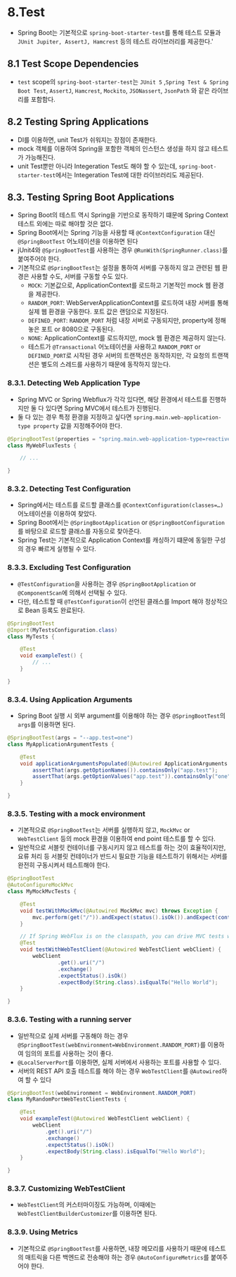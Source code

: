 # 8.Test

- Spring Boot는 기본적으로 `spring-boot-starter-test`를 통해 테스트 모듈과 `JUnit Jupiter, AssertJ, Hamcrest` 등의 테스트 라이브러리를 제공한다.'

## 8.1 Test Scope Dependencies

- `test` scope의 `spring-boot-starter-test`는 `JUnit 5` ,`Spring Test & Spring Boot Test`, `AssertJ`, `Hamcrest`, `Mockito`, `JSONassert`, `JsonPath` 와 같은 라이브리를 포함함다.

## 8.2 Testing Spring Applications

- DI를 이용하면, unit Test가 쉬워지는 장점이 존재한다.
- mock 객체를 이용하여 Spring을 포함한 객체의 인스턴스 생성을 하지 않고 테스트가 가능해진다.
- unit Test뿐만 아니라 Integeration Test도 해야 할 수 있는데, `spring-boot-starter-test`에서는 Integeration Test에 대한 라이브러리도 제공된다.

## 8.3. Testing Spring Boot Applications

- Spring Boot의 테스트 역시 Spring을 기반으로 동작하기 떄문에 Spring Context 테스트 외에는 따로 해야할 것은 없다.
- Spring Boot에서는 Spring 기능을 사용할 때 `@ContextConfiguration` 대신 `@SpringBootTest` 어노테이션을 이용하면 된다
- jUnit4와 `@SpringBootTest`를 사용하는 경우 `@RunWith(SpringRunner.class)`를 붙여주어야 한다.
- 기본적으로 `@SpringBootTest`는 설정을 통하여 서버를 구동하지 않고 관련된 웹 환경은 사용할 수도, 서버를 구동할 수도 있다.
  - `MOCK`: 기본값으로, ApplicationContext를 로드하고 기본적인 mock 웹 환경을 제공한다.
  - `RANDOM_PORT`: WebServerApplicationContext를 로드하여 내장 서버를 통해 실제 웹 환경을 구동한다. 포트 값은 랜덤으로 지정된다.
  - `DEFINED_PORT`: `RANDOM_PORT` 처럼 내장 서버로 구동되지만, property에 정해 놓은 포트 or 8080으로 구동된다.
  - `NONE`: ApplicationContext를 로드하지만, mock 웹 환경은 제공하지 않는다.
  - 테스트가 `@Transactional` 어노테이션을 사용하고 `RANDOM_PORT` or `DEFINED_PORT`로 시작된 경우 서버의 트랜잭션은 동작하지만, 각 요청의 트랜잭션은 별도의 스레드를 사용하기 때문에 동작하지 않는다.

### 8.3.1. Detecting Web Application Type

- Spring MVC or Spring Webflux가 각각 있다면, 해당 환경에서 테스트를 진행하지만 둘 다 있다면 Spring MVC에서 테스트가 진행된다.
- 둘 다 있는 경우 특정 환경을 지정하고 싶다면 `spring.main.web-application-type property` 값을 지정해주어야 한다.

```java
@SpringBootTest(properties = "spring.main.web-application-type=reactive")
class MyWebFluxTests {

    // ...

}
```

### 8.3.2. Detecting Test Configuration

- Spring에서는 테스트를 로드할 클래스를 `@ContextConfiguration(classes=…​)` 어노테이션을 이용하여 찾았다.
- Spring Boot에서는 `@SpringBootApplication` or `@SpringBootConfiguration`를 바탕으로 로드할 클래스를 자동으로 찾아준다.
- Spring Test는 기본적으로 Application Context를 캐싱하기 떄문에 동일한 구성의 경우 빠르게 실행될 수 있다.

### 8.3.3. Excluding Test Configuration

- `@TestConfiguration`을 사용하는 경우 `@SpringBootApplication` or `@ComponentScan`에 의해서 선택될 수 있다.
- 다만, 테스트할 때 `@TestConfiguration`이 선언된 클래스를 Import 해야 정상적으로 Bean 등록도 완료된다.

```java
@SpringBootTest
@Import(MyTestsConfiguration.class)
class MyTests {

    @Test
    void exampleTest() {
        // ...
    }

}
```

### 8.3.4. Using Application Arguments

- Spring Boot 실행 시 외부 argument를 이용해야 하는 경우 `@SpringBootTest`의 `args`를 이용하면 된다.

```java
@SpringBootTest(args = "--app.test=one")
class MyApplicationArgumentTests {

    @Test
    void applicationArgumentsPopulated(@Autowired ApplicationArguments args) {
        assertThat(args.getOptionNames()).containsOnly("app.test");
        assertThat(args.getOptionValues("app.test")).containsOnly("one");
    }

}
```

### 8.3.5. Testing with a mock environment

- 기본적으로 `@SpringBootTest`는 서버를 실행하지 않고, `MockMvc` or `WebTestClient` 등의 mock 환경을 이용하여 end point 테스트를 할 수 있다.
- 일반적으로 서블릿 컨테이너를 구동시키지 않고 테스트를 하는 것이 효율적이지만, 요류 처리 등 서블릿 컨테이너가 반드시 필요한 기능을 테스트하기 위해서는 서버를 완전히 구동시켜서 테스트해야 한다.

```java
@SpringBootTest
@AutoConfigureMockMvc
class MyMockMvcTests {

    @Test
    void testWithMockMvc(@Autowired MockMvc mvc) throws Exception {
        mvc.perform(get("/")).andExpect(status().isOk()).andExpect(content().string("Hello World"));
    }

    // If Spring WebFlux is on the classpath, you can drive MVC tests with a WebTestClient
    @Test
    void testWithWebTestClient(@Autowired WebTestClient webClient) {
        webClient
                .get().uri("/")
                .exchange()
                .expectStatus().isOk()
                .expectBody(String.class).isEqualTo("Hello World");
    }

}
```

### 8.3.6. Testing with a running server

- 일반적으로 실제 서버를 구동해야 하는 경우 `@SpringBootTest(webEnvironment=WebEnvironment.RANDOM_PORT)`를 이용하여 임의의 포트를 사용하는 것이 좋다.
- `@LocalServerPort`를 이용하면, 실제 서버에서 사용하는 포트를 사용할 수 있다.
- 서버의 REST API 호출 테스트를 해야 하는 경우 `WebTestClient`를 `@Autowired`하여 할 수 있다

```java
@SpringBootTest(webEnvironment = WebEnvironment.RANDOM_PORT)
class MyRandomPortWebTestClientTests {

    @Test
    void exampleTest(@Autowired WebTestClient webClient) {
        webClient
            .get().uri("/")
            .exchange()
            .expectStatus().isOk()
            .expectBody(String.class).isEqualTo("Hello World");
    }

}
```

### 8.3.7. Customizing WebTestClient

- `WebTestClient`의 커스터마이징도 가능하며, 이때에는 `WebTestClientBuilderCustomizer`를 이용하면 된다.

### 8.3.9. Using Metrics

- 기본적으로 `@SpringBootTest`를 사용하면, 내장 메모리를 사용하기 때문에 테스트의 매트릭을 다른 백엔드로 전송해야 하는 경우 `@AutoConfigureMetrics`를 붙여주어야 한다.
